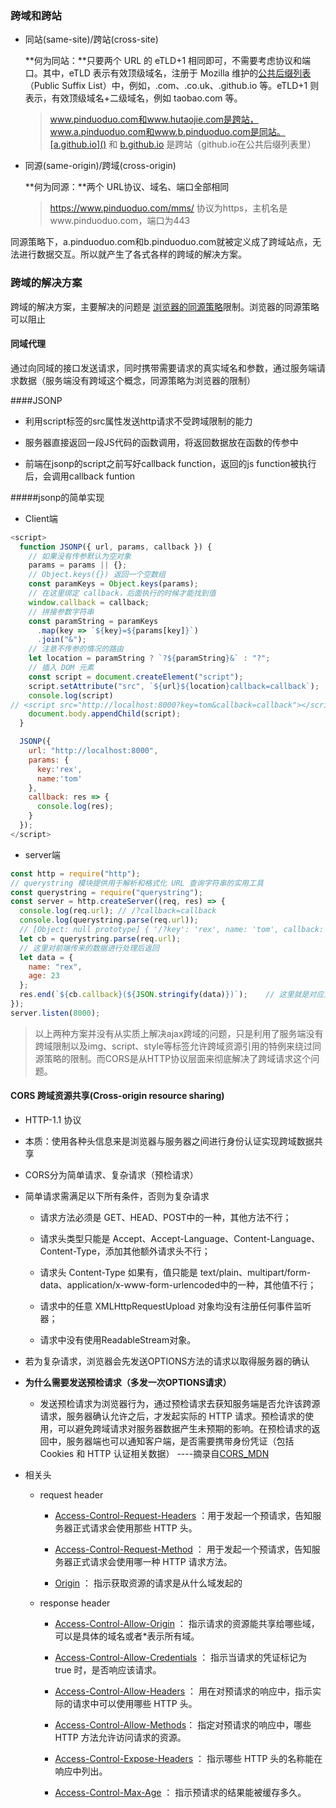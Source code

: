 ### 跨域和跨站

- 同站(same-site)/跨站(cross-site)

  **何为同站：**只要两个 URL 的 eTLD+1 相同即可，不需要考虑协议和端口。其中，eTLD 表示有效顶级域名，注册于 Mozilla 维护的[公共后缀列表](https://publicsuffix.org/list/public_suffix_list.dat)（Public Suffix List）中，例如，.com、.co.uk、.github.io 等。eTLD+1 则表示，有效顶级域名+二级域名，例如 taobao.com 等。

  > www.pinduoduo.com和www.hutaojie.com是跨站，www.a.pinduoduo.com和www.b.pinduoduo.com是同站。[a.github.io]() 和 [b.github.io]() 是跨站（github.io在公共后缀列表里）

- 同源(same-origin)/跨域(cross-origin)

  **何为同源：**两个 URL协议、域名、端口全部相同

  > https://www.pinduoduo.com/mms/ 协议为https，主机名是www.pinduoduo.com，端口为443

同源策略下，a.pinduoduo.com和b.pinduoduo.com就被定义成了跨域站点，无法进行数据交互。所以就产生了各式各样的跨域的解决方案。

### 跨域的解决方案

跨域的解决方案，主要解决的问题是 [浏览器的同源策略](https://developer.mozilla.org/zh-CN/docs/Web/Security/Same-origin_policy)限制。浏览器的同源策略可以阻止

#### 同域代理

通过向同域的接口发送请求，同时携带需要请求的真实域名和参数，通过服务端请求数据（服务端没有跨域这个概念，同源策略为浏览器的限制）

####JSONP

- 利用script标签的src属性发送http请求不受跨域限制的能力

- 服务器直接返回一段JS代码的函数调用，将返回数据放在函数的传参中

- 前端在jsonp的script之前写好callback function，返回的js function被执行后，会调用callback funtion

#####jsonp的简单实现

- Client端

```javascript
<script>
  function JSONP({ url, params, callback }) {
    // 如果没有传参默认为空对象
    params = params || {};
    // Object.keys({}) 返回一个空数组
    const paramKeys = Object.keys(params);
    // 在这里绑定 callback，后面执行的时候才能找到值
    window.callback = callback;
    // 拼接参数字符串
    const paramString = paramKeys
      .map(key => `${key}=${params[key]}`)
      .join("&");
    // 注意不传参的情况的路由
    let location = paramString ? `?${paramString}&` : "?";
    // 插入 DOM 元素
    const script = document.createElement("script");
    script.setAttribute("src", `${url}${location}callback=callback`);
    console.log(script) 
// <script src="http://localhost:8000?key=tom&callback=callback"></script>
    document.body.appendChild(script);
  }

  JSONP({
    url: "http://localhost:8000",
    params: {
      key:'rex',
      name:'tom'
    },
    callback: res => {
      console.log(res);
    }
  });
</script>
```

- server端

```javascript
const http = require("http");
// querystring 模块提供用于解析和格式化 URL 查询字符串的实用工具
const querystring = require("querystring");
const server = http.createServer((req, res) => {
  console.log(req.url); // /?callback=callback
  console.log(querystring.parse(req.url));
  // [Object: null prototype] { '/?key': 'rex', name: 'tom', callback: 'callback' }
  let cb = querystring.parse(req.url);
  // 这里对前端传来的数据进行处理后返回
  let data = {
    name: "rex",
    age: 23
  };
  res.end(`${cb.callback}(${JSON.stringify(data)})`);    // 这里就是对应上面的 window.callback = callback;
});
server.listen(8000);
```

> 以上两种方案并没有从实质上解决ajax跨域的问题，只是利用了服务端没有跨域限制以及img、script、style等标签允许跨域资源引用的特例来绕过同源策略的限制。而CORS是从HTTP协议层面来彻底解决了跨域请求这个问题。

#### CORS 跨域资源共享(Cross-origin resource sharing)

- HTTP-1.1 协议

- 本质：使用各种头信息来是浏览器与服务器之间进行身份认证实现跨域数据共享

- CORS分为简单请求、复杂请求（预检请求）

- 简单请求需满足以下所有条件，否则为复杂请求

  - 请求方法必须是 GET、HEAD、POST中的一种，其他方法不行；

  - 请求头类型只能是 Accept、Accept-Language、Content-Language、Content-Type，添加其他额外请求头不行；

  - 请求头 Content-Type 如果有，值只能是 text/plain、multipart/form-data、application/x-www-form-urlencoded中的一种，其他值不行；

  - 请求中的任意 XMLHttpRequestUpload 对象均没有注册任何事件监听器；

  - 请求中没有使用ReadableStream对象。

- 若为复杂请求，浏览器会先发送OPTIONS方法的请求以取得服务器的确认

- **为什么需要发送预检请求（多发一次OPTIONS请求）**
  - 发送预检请求为浏览器行为，通过预检请求去获知服务端是否允许该跨源请求，服务器确认允许之后，才发起实际的 HTTP 请求。预检请求的使用，可以避免跨域请求对服务器数据产生未预期的影响。在预检请求的返回中，服务器端也可以通知客户端，是否需要携带身份凭证（包括 Cookies 和 HTTP 认证相关数据）    ----摘录自[CORS_MDN](https://developer.mozilla.org/zh-CN/docs/Web/HTTP/CORS#)

- 相关头

  - request header

    - [Access-Control-Request-Headers](https://link.zhihu.com/?target=https%3A//developer.mozilla.org/zh-CN/docs/Web/HTTP/Headers/Access-Control-Request-Headers) ：用于发起一个预请求，告知服务器正式请求会使用那些 HTTP 头。

    - [Access-Control-Request-Method](https://link.zhihu.com/?target=https%3A//developer.mozilla.org/zh-CN/docs/Web/HTTP/Headers/Access-Control-Request-Method) ： 用于发起一个预请求，告知服务器正式请求会使用哪一种 HTTP 请求方法。

    - [Origin](https://link.zhihu.com/?target=https%3A//developer.mozilla.org/zh-CN/docs/Web/HTTP/Headers/Origin) ： 指示获取资源的请求是从什么域发起的

  - response header

    - [Access-Control-Allow-Origin](https://link.zhihu.com/?target=https%3A//developer.mozilla.org/zh-CN/docs/Web/HTTP/Headers/Access-Control-Allow-Origin) ： 指示请求的资源能共享给哪些域，可以是具体的域名或者*表示所有域。

    - [Access-Control-Allow-Credentials](https://link.zhihu.com/?target=https%3A//developer.mozilla.org/zh-CN/docs/Web/HTTP/Headers/Access-Control-Allow-Credentials) ： 指示当请求的凭证标记为 true 时，是否响应该请求。

    - [Access-Control-Allow-Headers](https://link.zhihu.com/?target=https%3A//developer.mozilla.org/zh-CN/docs/Web/HTTP/Headers/Access-Control-Allow-Headers) ： 用在对预请求的响应中，指示实际的请求中可以使用哪些 HTTP 头。

    - [Access-Control-Allow-Methods](https://link.zhihu.com/?target=https%3A//developer.mozilla.org/zh-CN/docs/Web/HTTP/Headers/Access-Control-Allow-Methods)： 指定对预请求的响应中，哪些 HTTP 方法允许访问请求的资源。

    - [Access-Control-Expose-Headers](https://link.zhihu.com/?target=https%3A//developer.mozilla.org/zh-CN/docs/Web/HTTP/Headers/Access-Control-Expose-Headers) ： 指示哪些 HTTP 头的名称能在响应中列出。

    - [Access-Control-Max-Age](https://link.zhihu.com/?target=https%3A//developer.mozilla.org/zh-CN/docs/Web/HTTP/Headers/Access-Control-Max-Age) ： 指示预请求的结果能被缓存多久。
